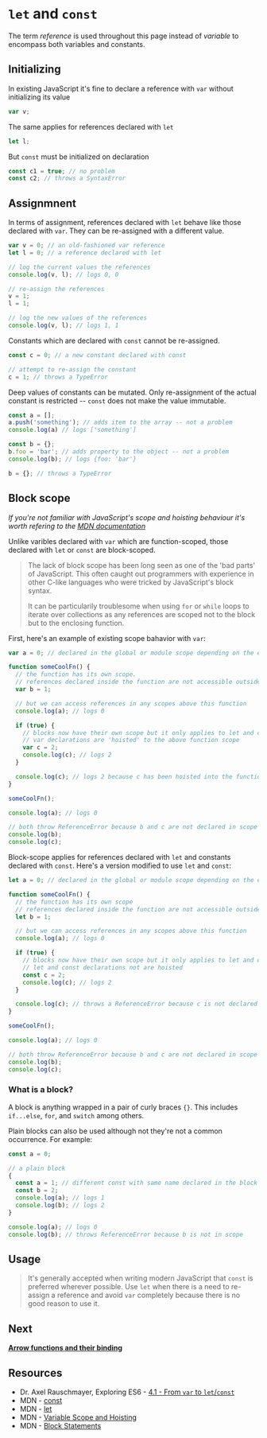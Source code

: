 # `let` and `const`

The term _reference_ is used throughout this page instead of _variable_ to encompass both variables and constants.

## Initializing

In existing JavaScript it's fine to declare a reference with `var` without initializing its value
```javascript
var v;
```

The same applies for references declared with `let`
```javascript
let l;
```

But `const` must be initialized on declaration
```javascript
const c1 = true; // no problem
const c2; // throws a SyntaxError
```

## Assignmnent

In terms of assignment, references declared with `let` behave like those declared with `var`.
They can be re-assigned with a different value.

```javascript
var v = 0; // an old-fashioned var reference
let l = 0; // a reference declared with let

// log the current values the references
console.log(v, l); // logs 0, 0

// re-assign the references
v = 1;
l = 1;

// log the new values of the references
console.log(v, l); // logs 1, 1
```

Constants which are declared with `const` cannot be re-assigned.
```javascript
const c = 0; // a new constant declared with const

// attempt to re-assign the constant
c = 1; // throws a TypeError
```

Deep values of constants can be mutated. Only re-assignment of the actual constant is restricted -- `const` does not make the value immutable.
```javascript
const a = [];
a.push('something'); // adds item to the array -- not a problem
console.log(a) // logs ['something']

const b = {};
b.foo = 'bar'; // adds property to the object -- not a problem
console.log(b); // logs {foo: 'bar'}

b = {}; // throws a TypeError
```

## Block scope

_If you're not familiar with JavaScript's scope and hoisting behaviour it's worth refering to the [MDN documentation](https://developer.mozilla.org/en-US/docs/Web/JavaScript/Guide/Grammar_and_types#Variable_scope)_

Unlike varibles declared with `var` which are function-scoped, those declared with `let` or `const` are block-scoped.

> The lack of block scope has been long seen as one of the 'bad parts' of JavaScript.
> This often caught out programmers with experience in other C-like languages who were tricked by JavaScript's block syntax.
>
> It can be particularily troublesome when using `for` or `while` loops to iterate over collections as any references are scoped not to the block but to the enclosing function.

First, here's an example of existing scope bahavior with `var`:
```javascript
var a = 0; // declared in the global or module scope depending on the environment

function someCoolFn() {
  // the function has its own scope.
  // references declared inside the function are not accessible outside the function
  var b = 1;

  // but we can access references in any scopes above this function
  console.log(a); // logs 0

  if (true) {
    // blocks now have their own scope but it only applies to let and const
    // var declarations are 'hoisted' to the above function scope
    var c = 2;
    console.log(c); // logs 2
  }

  console.log(c); // logs 2 because c has been hoisted into the function scope
}

someCoolFn();

console.log(a); // logs 0

// both throw ReferenceError because b and c are not declared in scope
console.log(b);
console.log(c);
```

Block-scope applies for references declared with `let` and constants declared with `const`.
Here's a version modified to use `let` and `const`:

```javascript
let a = 0; // declared in the global or module scope depending on the environment

function someCoolFn() {
  // the function has its own scope
  // references declared inside the function are not accessible outside the function
  let b = 1;

  // but we can access references in any scopes above this function
  console.log(a); // logs 0

  if (true) {
    // blocks now have their own scope but it only applies to let and const
    // let and const declarations not are hoisted
    const c = 2;
    console.log(c); // logs 2
  }

  console.log(c); // throws a ReferenceError because c is not declared in the functions scope
}

someCoolFn();

console.log(a); // logs 0

// both throw ReferenceError because b and c are not declared in scope
console.log(b);
console.log(c);
```

### What is a block?

A block is anything wrapped in a pair of curly braces `{}`. This includes `if...else`, `for`, and `switch` among others.

Plain blocks can also be used although not they're not a common occurrence. For example:
```javascript
const a = 0;

// a plain block
{
  const a = 1; // different const with same name declared in the block scope (not recommended)
  const b = 2;
  console.log(a); // logs 1
  console.log(b); // logs 2
}

console.log(a); // logs 0
console.log(b); // throws ReferenceError because b is not in scope
```

## Usage

> It's generally accepted when writing modern JavaScript that `const` is preferred wherever possible.
Use `let` when there is a need to re-assign a reference and avoid `var` completely because there is no good reason to use it.

## Next

__[Arrow functions and their binding](arrow-functions.md)__

## Resources

* Dr. Axel Rauschmayer, Exploring ES6 - [4.1 - From `var` to `let`/`const`](http://exploringjs.com/es6/ch_core-features.html#_from-var-to-letconst)
* MDN - [const](https://developer.mozilla.org/en/docs/Web/JavaScript/Reference/Statements/const)
* MDN - [let](https://developer.mozilla.org/en/docs/Web/JavaScript/Reference/Statements/let)
* MDN - [Variable Scope and Hoisting](https://developer.mozilla.org/en-US/docs/Web/JavaScript/Guide/Grammar_and_types#Variable_scope)
* MDN - [Block Statements](https://developer.mozilla.org/en/docs/Web/JavaScript/Reference/Statements/block)
